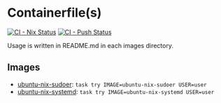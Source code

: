 # Containerfile(s)

[![CI - Nix Status](https://github.com/kachick/containers/actions/workflows/ci-nix.yml/badge.svg?branch=main)](https://github.com/kachick/containers/actions/workflows/ci-nix.yml?query=branch%3Amain+)
[![CI - Push Status](https://github.com/kachick/containers/actions/workflows/push-cr.yml/badge.svg?branch=main)](https://github.com/kachick/containers/actions/workflows/push-cr.yml?query=branch%3Amain+)

Usage is written in README.md in each images directory.

## Images

- [ubuntu-nix-sudoer](images/ubuntu-nix-sudoer): `task try IMAGE=ubuntu-nix-sudoer USER=user`
- [ubuntu-nix-systemd](images/ubuntu-nix-systemd): `task try IMAGE=ubuntu-nix-systemd USER=user`

